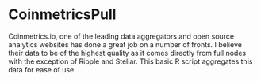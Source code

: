 # CoinmetricsPull
Coinmetrics.io, one of the leading data aggregators and open source analytics websites has done a great job on a number of fronts. I believe their data to be of the highest quality as it comes directly from full nodes with the exception of Ripple and Stellar. This basic R script aggregates this data for ease of use.
